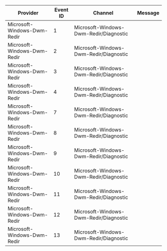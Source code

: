 Provider                     |  Event ID  |  Channel                                 |  Message
-----------------------------|------------|------------------------------------------|---------
Microsoft-Windows-Dwm-Redir  |  1         |  Microsoft-Windows-Dwm-Redir/Diagnostic  |
Microsoft-Windows-Dwm-Redir  |  2         |  Microsoft-Windows-Dwm-Redir/Diagnostic  |
Microsoft-Windows-Dwm-Redir  |  3         |  Microsoft-Windows-Dwm-Redir/Diagnostic  |
Microsoft-Windows-Dwm-Redir  |  4         |  Microsoft-Windows-Dwm-Redir/Diagnostic  |
Microsoft-Windows-Dwm-Redir  |  7         |  Microsoft-Windows-Dwm-Redir/Diagnostic  |
Microsoft-Windows-Dwm-Redir  |  8         |  Microsoft-Windows-Dwm-Redir/Diagnostic  |
Microsoft-Windows-Dwm-Redir  |  9         |  Microsoft-Windows-Dwm-Redir/Diagnostic  |
Microsoft-Windows-Dwm-Redir  |  10        |  Microsoft-Windows-Dwm-Redir/Diagnostic  |
Microsoft-Windows-Dwm-Redir  |  11        |  Microsoft-Windows-Dwm-Redir/Diagnostic  |
Microsoft-Windows-Dwm-Redir  |  12        |  Microsoft-Windows-Dwm-Redir/Diagnostic  |
Microsoft-Windows-Dwm-Redir  |  13        |  Microsoft-Windows-Dwm-Redir/Diagnostic  |